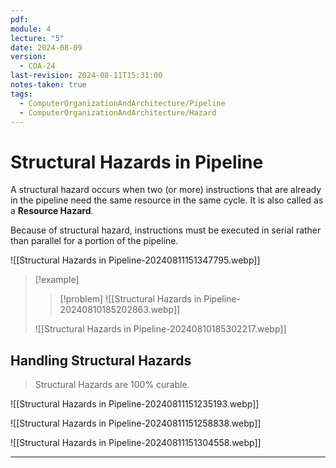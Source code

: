 ```yaml
---
pdf: 
module: 4
lecture: "5"
date: 2024-08-09
version:
  - COA-24
last-revision: 2024-08-11T15:31:00
notes-taken: true
tags:
  - ComputerOrganizationAndArchitecture/Pipeline
  - ComputerOrganizationAndArchitecture/Hazard
---
```

# Structural Hazards in Pipeline

A structural hazard occurs when two (or more) instructions that are already in the pipeline need the same resource in the same cycle. It is also called as a **Resource Hazard**.

Because of structural hazard, instructions must be executed in serial rather than parallel for a portion of the pipeline.

![[Structural Hazards in Pipeline-20240811151347795.webp]]

> [!example] 
>> [!problem] 
>> ![[Structural Hazards in Pipeline-20240810185202863.webp]]
> 
> ![[Structural Hazards in Pipeline-20240810185302217.webp]]

## Handling Structural Hazards

> Structural Hazards are 100% curable.

![[Structural Hazards in Pipeline-20240811151235193.webp]]

![[Structural Hazards in Pipeline-20240811151258838.webp]]

![[Structural Hazards in Pipeline-20240811151304558.webp]]

---
